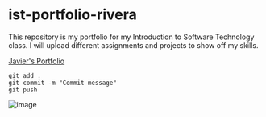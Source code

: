 # ist-portfolio-rivera

This repository is my portfolio for my Introduction to Software Technology class. I will upload different assignments and projects to show off my skills.

[Javier's Portfolio](https://github.com/SirWafflesIV/ist-portfolio-rivera)

```
git add .
git commit -m "Commit message"
git push 
```

![image](https://hips.hearstapps.com/hmg-prod/images/dw-burnett-supra-abrown-3362-1608879476.jpg)

